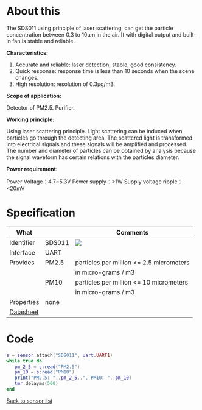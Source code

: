 # About this

The SDS011 using principle of laser scattering, can get the particle concentration between 0.3 to 10μm in the air. It with digital output and built-in fan is stable and reliable.

**Characteristics:**

1. Accurate and reliable: laser detection, stable, good consistency.
2. Quick response: response time is less than 10 seconds when the scene changes.
3. High resolution: resolution of 0.3μg/m3.

**Scope of application:**

Detector of PM2.5. Purifier.

**Working principle:**

Using laser scattering principle. Light scattering can be induced when particles go through the detecting area. The scattered light is transformed into electrical signals and these signals will be amplified and processed. The number and diameter of particles can be obtained by analysis because the signal waveform has certain relations with the particles diameter.

**Power requirement:**

Power Voltage：4.7~5.3V
Power supply：>1W
Supply voltage ripple：<20mV

# Specification

| What         |             | Comments                                 |
|--------------|-------------|------------------------------------------|
| Identifier   | SDS011      | ![](http://git.whitecatboard.org/sds011.png)                                         |
| Interface    | UART        |                                          |
| Provides     | PM2.5       | particles per million <= 2.5 micrometers |
|              |             | in micro-grams / m3                      |   
|              | PM10        | particles per million <= 10 micrometers  |
|              |             | in micro-grams / m3                      |   
| Properties   | none        |                                          |
| [Datasheet](http://breathe.indiaspend.org/wp-content/uploads/2015/11/nova_laser_sensor.pdf)    |             |                            |


# Code

```lua
s = sensor.attach("SDS011", uart.UART1)
while true do
   pm_2_5 = s:read("PM2.5")
   pm_10 = s:read("PM10")
   print("PM2.5: "..pm_2_5..", PM10: "..pm_10)
   tmr.delayms(500)
end
```

[Back to sensor list](https://github.com/whitecatboard/Lua-RTOS-ESP32/wiki/Sensor-module#supported-sensors)